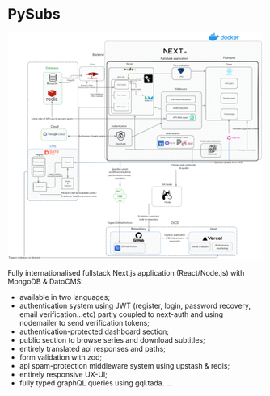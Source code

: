 # PySubs

![architecture](/public/architecture.png)

Fully internationalised fullstack Next.js application (React/Node.js) with MongoDB & DatoCMS:

- available in two languages;
- authentication system using JWT (register, login, password recovery, email verification...etc) partly coupled to next-auth and using nodemailer to send verification tokens;
- authentication-protected dashboard section;
- public section to browse series and download subtitles;
- entirely translated api responses and paths;
- form validation with zod;
- api spam-protection middleware system using upstash & redis;
- entirely responsive UX-UI;
- fully typed graphQL queries using gql.tada.
  ...
